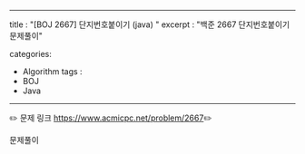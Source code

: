 
---

title : "[BOJ 2667] 단지번호붙이기 (java) "
excerpt : "백준 2667 단지번호붙이기 문제풀이"

categories:
  - Algorithm
tags :
  - BOJ 
  - Java

---

:pencil2: 문제 링크 <https://www.acmicpc.net/problem/2667>:pencil2:

문제풀이

<script src="https://gist.github.com/leejieun1121/e782d925543f280bc917e62b4e40f4e8.js"></script>
